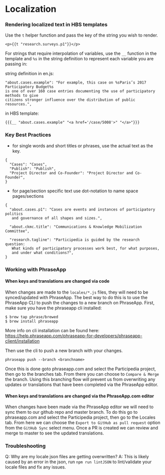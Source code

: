 # Localization

### Rendering localized text in HBS templates
Use the `t` helper function and pass the key of the string you wish to render.
```
<p>{{t "research.surveys.p1"}}</p>
```

For strings that require interpolation of variables, use the `__` function in the template and `%s` in the string definition to represent each variable you are passing in:

string definition in en.js:
```
"about.cases.example": "For example, this case on %sParis’s 2017 Participatory Budget%s
is one of over 160 case entries documenting the use of participatory methods to give
citizens stronger influence over the distribution of public resources.",
```

in HBS template:
```
{{{__ "about.cases.example" "<a href='/case/5008'>" "</a>"}}}
```


### Key Best Practices
- for single words and short titles or phrases, use the actual text as the key.
```
{
  "Cases": "Cases",
  "Publish": "Publish",
  "Project Director and Co-Founder": "Project Director and Co-Founder",
}
```

- for page/section specific text use dot-notation to name space pages/sections
```
{
  "about.cases.p1": "Cases are events and instances of participatory politics
   and governance of all shapes and sizes.",

  "about.ckmc.title": "Communications & Knowledge Mobilization Committee",

  "research.tagline": "Participedia is guided by the research question:
   What kinds of participatory processes work best, for what purposes,
   and under what conditions?",
}
```

### Working with PhraseApp

#### When keys and translations are changed via code
When changes are made to the `locales/*.js` files, they will need to be synced/updated with PhraseApp. The best way to do this is to use the PhraseApp CLI to push the changes to a new branch on PhraseApp. First, make sure you have the phraseapp cli installed:

```
$ brew tap phrase/brewed
$ brew install phraseapp
```
More info on cli installation can be found here: https://help.phraseapp.com/phraseapp-for-developers/phraseapp-client/installation

Then use the cli to push a new branch with your changes.
```
phraseapp push --branch <branchname>
```

Once this is done goto phraseapp.com and select the Participedia project, then go to the branches tab. From there you can choose to `Compare & Merge` the branch. Using this branching flow will prevent us from overwriting any updates or translations that have been completed via the PhraseApp editor.

#### When keys and translations are changed via the PhraseApp.com editor
When changes have been made via the PhraseApp editor we will need to sync them to our github repo and master branch. To do this go to phraseapp.com and select the Participedia project, then go to the Locales tab. From here we can choose the `Export to GitHub as pull request` option from the `GitHub Sync` select menu. Once a PR is created we can review and merge to master to see the updated translations.


### Troubleshooting
Q: Why are my locale json files are getting overwritten?
A: This is likely caused by an error in the json, run `npm run lintJSON` to lint/validate your locale files and fix any issues.
